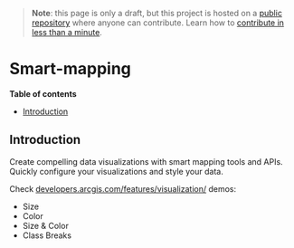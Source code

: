 > **Note**: this page is only a draft, but this project is hosted on a [public repository](https://github.com/hhkaos/awesome-arcgis) where anyone can contribute. Learn how to [contribute in less than a minute](https://github.com/hhkaos/awesome-arcgis/blob/master/CONTRIBUTING.md#contributions).

# Smart-mapping
<!-- START doctoc generated TOC please keep comment here to allow auto update -->
<!-- DON'T EDIT THIS SECTION, INSTEAD RE-RUN doctoc TO UPDATE -->
**Table of contents**

- [Introduction](#introduction)

<!-- END doctoc generated TOC please keep comment here to allow auto update -->

## Introduction

Create compelling data visualizations with smart mapping tools and APIs. Quickly configure your visualizations and style your data.

Check [developers.arcgis.com/features/visualization/](https://developers.arcgis.com/features/visualization/) demos:

* Size
* Color
* Size & Color
* Class Breaks

